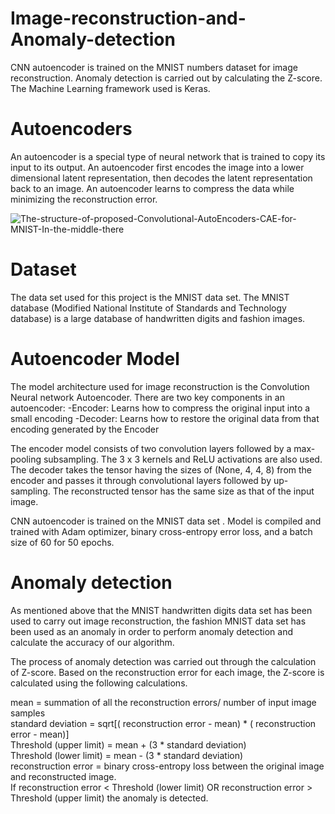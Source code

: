 # Image-reconstruction-and-Anomaly-detection

CNN autoencoder is trained on the MNIST numbers dataset for image reconstruction. Anomaly detection is carried out by calculating the Z-score. The Machine Learning framework used is Keras.

# Autoencoders

An autoencoder is a special type of neural network that is trained to copy its input to its output. An
autoencoder first encodes the image into a lower
dimensional latent representation, then decodes the
latent representation back to an image. An
autoencoder learns to compress the data while
minimizing the reconstruction error.


![The-structure-of-proposed-Convolutional-AutoEncoders-CAE-for-MNIST-In-the-middle-there](https://user-images.githubusercontent.com/117833435/204174827-0900d4d6-8bfa-4dda-895c-db577c0c5166.png)


# Dataset

The data set used for this project is the MNIST data
set. The MNIST database (Modified National Institute
of Standards and Technology database) is a large
database of handwritten digits and fashion images.

# Autoencoder Model

The model architecture used for image reconstruction is the Convolution Neural network Autoencoder.
There are two key components in an autoencoder:
-Encoder: Learns how to compress the original input into a small encoding
-Decoder: Learns how to restore the original data from that encoding generated by the Encoder

The encoder model consists of two convolution layers followed by a max-pooling subsampling. The 3 x 3 kernels
and ReLU activations are also used.
The decoder takes the tensor having the sizes of (None, 4, 4, 8) from the encoder and passes it through
convolutional layers followed by up-sampling. The reconstructed tensor has the same size as that of the input
image.

CNN autoencoder is trained on the MNIST data set . Model is compiled and trained with Adam optimizer, binary
cross-entropy error loss, and a batch size of 60 for 50 epochs.


# Anomaly detection

As mentioned above that the MNIST handwritten digits data set has been used to carry out image reconstruction, the fashion MNIST data set has been used as an anomaly in order to perform anomaly detection and calculate the accuracy of our algorithm.

The process of anomaly detection was carried out through the calculation of Z-score. Based on the reconstruction error for each image, the Z-score is calculated using the following calculations.  


mean = summation of all the reconstruction errors/ number of input image samples  
standard deviation = sqrt[( reconstruction error - mean) * ( reconstruction error - mean)]  
Threshold (upper limit) = mean + (3 * standard deviation)  
Threshold (lower limit) = mean - (3 * standard deviation)  
reconstruction error = binary cross-entropy loss between the original image and reconstructed image.  
If reconstruction error < Threshold (lower limit) OR reconstruction error > Threshold (upper limit) the anomaly is
detected.
